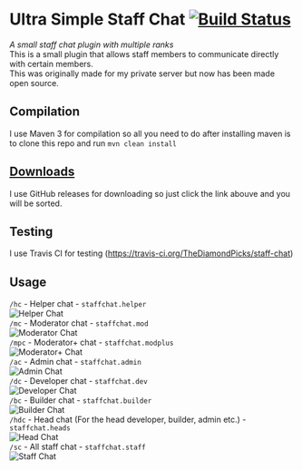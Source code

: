 # Ultra Simple Staff Chat [![Build Status](https://travis-ci.org/TheDiamondPicks/staff-chat.svg?branch=master)](https://travis-ci.org/TheDiamondPicks/staff-chat)
*A small staff chat plugin with multiple ranks*
<br>This is a small plugin that allows staff members to communicate directly with certain members.
<br>This was originally made for my private server but now has been made open source.
## Compilation
I use Maven 3 for compilation so all you need to do after installing maven is to clone this repo and run ```mvn clean install```
## [Downloads](https://github.com/TheDiamondPicks/staff-chat/releases)
I use GitHub releases for downloading so just click the link abouve and you will be sorted.
## Testing
I use Travis CI for testing (https://travis-ci.org/TheDiamondPicks/staff-chat)
## Usage
```/hc``` - Helper chat - ```staffchat.helper```
<br>![Helper Chat](http://i.imgur.com/UqYVOck.png)
<br>```/mc``` - Moderator chat - ```staffchat.mod```
<br>![Moderator Chat](http://i.imgur.com/OJNUYxn.png)
<br>```/mpc``` - Moderator+ chat - ```staffchat.modplus```
<br>![Moderator+ Chat](http://i.imgur.com/sIzGO8M.png)
<br>```/ac``` - Admin chat - ```staffchat.admin```
<br>![Admin Chat](http://i.imgur.com/K5QiJqX.png)
<br>```/dc``` - Developer chat - ```staffchat.dev```
<br>![Developer Chat](http://i.imgur.com/H0GziTM.png)
<br>```/bc``` - Builder chat - ```staffchat.builder```
<br>![Builder Chat](http://i.imgur.com/VkRMuM9.png)
<br>```/hdc``` - Head chat (For the head developer, builder, admin etc.) - ```staffchat.heads```
<br>![Head Chat](http://i.imgur.com/54BaJuz.png)
<br>```/sc``` - All staff chat - ```staffchat.staff```
<br>![Staff Chat](http://i.imgur.com/dDUbCyT.png)
